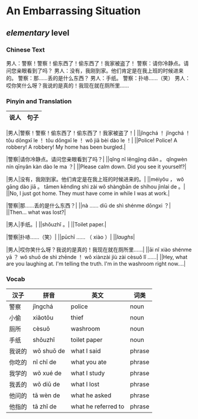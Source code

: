 # An Embarrassing Situation
## *elementary* level

### Chinese Text
男人：警察！警察！偷东西了！偷东西了！我家被盗了！
警察：请你冷静点。请问您亲眼看到了吗？
男人：没有，我刚到家。他们肯定是在我上班的时候进来的。
警察：那......丢的是什么东西？
男人：手纸。
警察：扑哧......（笑）
男人：哎你笑什么呀？我说的是真的！我现在就在厕所里......

### Pinyin and Translation
|说人|句子|
|----|----|

|男人|警察！警察！偷东西了！偷东西了！我家被盗了！|
||jǐngchá ！ jǐngchá ！ tōu dōngxī le ！ tōu dōngxī le ！ wǒ jiā bèi dào le ！|
||Police! Police! A robbery! A robbery! My home has been burgled.|

|警察|请你冷静点。请问您亲眼看到了吗？|
||qǐng nǐ lěngjìng diǎn 。 qǐngwèn nín qīnyǎn kàn dào le ma ？|
||Please calm down. Did you see it yourself?|

|男人|没有，我刚到家。他们肯定是在我上班的时候进来的。|
||méiyǒu ， wǒ gāng dào jiā 。 tāmen kěndìng shì zài wǒ shàngbān de shíhou jìnlai de 。|
||No, I just got home. They must have come in while I was at work.|

|警察|那......丢的是什么东西？|
||nà ...... diū de shì shénme dōngxi ？|
||Then... what was lost?|

|男人|手纸。|
||shǒuzhǐ 。|
||Toilet paper.|

|警察|扑哧......（笑）|
||pūchī ...... （ xiào ）|
||*laughs*|

|男人|哎你笑什么呀？我说的是真的！我现在就在厕所里......|
||āi nǐ xiào shénme yā ？ wǒ shuō de shì zhēnde ！ wǒ xiànzài jiù zài cèsuǒ lǐ ......|
||Hey, what are you laughing at. I'm telling the truth. I'm in the washroom right now....|
### Vocab
|汉子|拼音|英文|词类|
|----|----|----|----|
|警察|jǐngchá|police|noun|
|小偷|xiǎotōu|thief|noun|
|厕所|cèsuǒ|washroom|noun|
|手纸|shǒuzhǐ|toilet paper|noun|
|我说的|wǒ shuō de|what I said|phrase|
|你吃的|nǐ chī de|what you ate|phrase|
|我学的|wǒ xué de|what I study|phrase|
|我丢的|wǒ diū de|what I lost|phrase|
|他问的|tā wèn de|what he asked|phrase|
|他指的|tā zhǐ de|what he referred to|phrase|